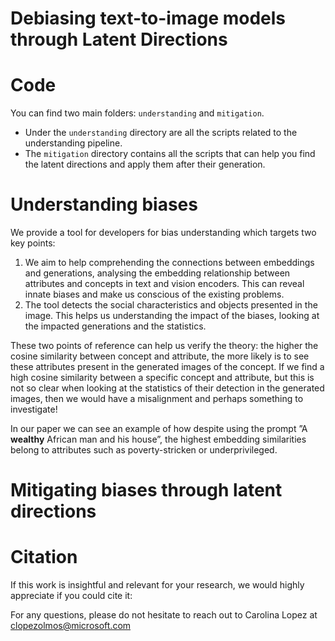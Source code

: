 # Debiasing text-to-image models through Latent Directions


# Code
You can find two main folders: `understanding` and `mitigation`.
- Under the `understanding` directory are all the scripts related to the understanding pipeline. 
- The `mitigation` directory contains all the scripts that can help you find the latent directions and apply them after their generation.

# Understanding biases
We provide a tool for developers for bias understanding which targets two key points: 
1. We aim to help comprehending the connections between embeddings and generations, analysing the embedding relationship between attributes and concepts in text and vision encoders. This can reveal innate biases and make us conscious of the existing problems.
2. The tool detects the social characteristics and objects presented in the image. This helps us understanding the impact of the biases, looking at the impacted generations and the statistics.

These two points of reference can help us verify the theory: the higher the cosine similarity between concept and attribute, the more likely is to see these attributes present in the generated images of the concept. If we find a high cosine similarity between a specific concept and attribute, but this is not so clear when looking at the statistics of their detection in the generated images, then we would have a misalignment and perhaps something to investigate!

In our paper we can see an example of how despite using the prompt ”A **wealthy** African man and his house”, the highest embedding similarities belong to attributes such as poverty-stricken or underprivileged.

# Mitigating biases through latent directions

# Citation
If this work is insightful and relevant for your research, we would highly appreciate if you could cite it:

For any questions, please do not hesitate to reach out to Carolina Lopez at clopezolmos@microsoft.com

